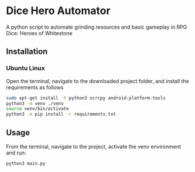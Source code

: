 # Dice Hero Automator
A python script to automate grinding resources and basic gameplay in RPG Dice: Heroes of Whitestone

## Installation
### Ubuntu Linux
Open the terminal, navigate to the downloaded project folder, and install the requirements as follows
```bash
sudo apt-get install -Y python3 scrcpy android-platform-tools
python3 -m venv ./venv
source venv/bin/activate
python3 -m pip install -r requirements.txt
```

## Usage
From the terminal, navigate to the project, activate the venv environment and run:
```
python3 main.py
```